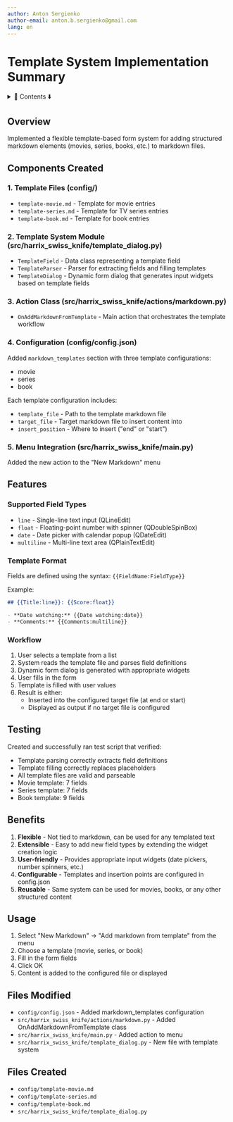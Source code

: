 ```yaml
---
author: Anton Sergienko
author-email: anton.b.sergienko@gmail.com
lang: en
---
```


# Template System Implementation Summary

<details>
<summary>📖 Contents ⬇️</summary>

## Contents

- [Overview](#overview)
- [Components Created](#components-created)
  - [1. Template Files (config/)](#1-template-files-config)
  - [2. Template System Module (src/harrix_swiss_knife/template_dialog.py)](#2-template-system-module-srcharrix_swiss_knifetemplate_dialogpy)
  - [3. Action Class (src/harrix_swiss_knife/actions/markdown.py)](#3-action-class-srcharrix_swiss_knifeactionsmarkdownpy)
  - [4. Configuration (config/config.json)](#4-configuration-configconfigjson)
  - [5. Menu Integration (src/harrix_swiss_knife/main.py)](#5-menu-integration-srcharrix_swiss_knifemainpy)
- [Features](#features)
  - [Supported Field Types](#supported-field-types)
  - [Template Format](#template-format)
  - [Workflow](#workflow)
- [Testing](#testing)
- [Benefits](#benefits)
- [Usage](#usage)
- [Files Modified](#files-modified)
- [Files Created](#files-created)

</details>

## Overview

Implemented a flexible template-based form system for adding structured markdown elements (movies, series, books, etc.) to markdown files.

## Components Created

### 1. Template Files (config/)

- `template-movie.md` - Template for movie entries
- `template-series.md` - Template for TV series entries
- `template-book.md` - Template for book entries

### 2. Template System Module (src/harrix_swiss_knife/template_dialog.py)

- `TemplateField` - Data class representing a template field
- `TemplateParser` - Parser for extracting fields and filling templates
- `TemplateDialog` - Dynamic form dialog that generates input widgets based on template fields

### 3. Action Class (src/harrix_swiss_knife/actions/markdown.py)

- `OnAddMarkdownFromTemplate` - Main action that orchestrates the template workflow

### 4. Configuration (config/config.json)

Added `markdown_templates` section with three template configurations:

- movie
- series
- book

Each template configuration includes:

- `template_file` - Path to the template markdown file
- `target_file` - Target markdown file to insert content into
- `insert_position` - Where to insert ("end" or "start")

### 5. Menu Integration (src/harrix_swiss_knife/main.py)

Added the new action to the "New Markdown" menu

## Features

### Supported Field Types

- `line` - Single-line text input (QLineEdit)
- `float` - Floating-point number with spinner (QDoubleSpinBox)
- `date` - Date picker with calendar popup (QDateEdit)
- `multiline` - Multi-line text area (QPlainTextEdit)

### Template Format

Fields are defined using the syntax: `{{FieldName:FieldType}}`

Example:

```markdown
## {{Title:line}}: {{Score:float}}

- **Date watching:** {{Date watching:date}}
- **Comments:** {{Comments:multiline}}
```

### Workflow

1. User selects a template from a list
2. System reads the template file and parses field definitions
3. Dynamic form dialog is generated with appropriate widgets
4. User fills in the form
5. Template is filled with user values
6. Result is either:
   - Inserted into the configured target file (at end or start)
   - Displayed as output if no target file is configured

## Testing

Created and successfully ran test script that verified:

- Template parsing correctly extracts field definitions
- Template filling correctly replaces placeholders
- All template files are valid and parseable
- Movie template: 7 fields
- Series template: 7 fields
- Book template: 9 fields

## Benefits

1. **Flexible** - Not tied to markdown, can be used for any templated text
2. **Extensible** - Easy to add new field types by extending the widget creation logic
3. **User-friendly** - Provides appropriate input widgets (date pickers, number spinners, etc.)
4. **Configurable** - Templates and insertion points are configured in config.json
5. **Reusable** - Same system can be used for movies, books, or any other structured content

## Usage

1. Select "New Markdown" → "Add markdown from template" from the menu
2. Choose a template (movie, series, or book)
3. Fill in the form fields
4. Click OK
5. Content is added to the configured file or displayed

## Files Modified

- `config/config.json` - Added markdown_templates configuration
- `src/harrix_swiss_knife/actions/markdown.py` - Added OnAddMarkdownFromTemplate class
- `src/harrix_swiss_knife/main.py` - Added action to menu
- `src/harrix_swiss_knife/template_dialog.py` - New file with template system

## Files Created

- `config/template-movie.md`
- `config/template-series.md`
- `config/template-book.md`
- `src/harrix_swiss_knife/template_dialog.py`
